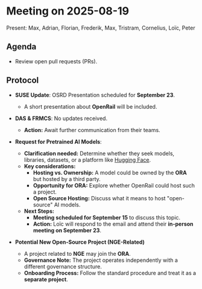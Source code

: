 # Meeting on 2025-08-19

Present: Max, Adrian, Florian, Frederik, Max, Tristram, Cornelius, Loïc, Peter

## Agenda

- Review open pull requests (PRs).

## Protocol

- **SUSE Update**: OSRD Presentation scheduled for **September 23**.
  - A short presentation about **OpenRail** will be included.

- **DAS & FRMCS**: No updates received.
  - **Action:** Await further communication from their teams.

- **Request for Pretrained AI Models**:
  - **Clarification needed:** Determine whether they seek models, libraries, datasets, or a platform like [Hugging Face](https://huggingface.co/).
  - **Key considerations:**
    - **Hosting vs. Ownership:** A model could be owned by the **ORA** but hosted by a third party.
    - **Opportunity for ORA:** Explore whether OpenRail could host such a project.
    - **Open Source Hosting:** Discuss what it means to host "open-source" AI models.
  - **Next Steps:**
    - **Meeting scheduled for September 15** to discuss this topic.
    - **Action:** Loïc will respond to the email and attend their **in-person meeting on September 23**.

- **Potential New Open-Source Project (NGE-Related)**
  - A project related to **NGE** may join the **ORA**.
  - **Governance Note:** The project operates independently with a different governance structure.
  - **Onboarding Process:** Follow the standard procedure and treat it as a **separate project**.
